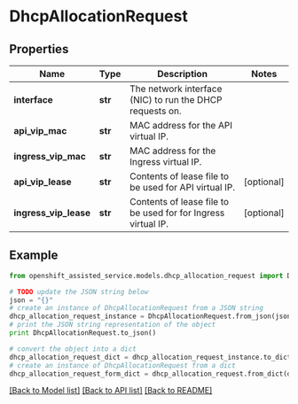 # DhcpAllocationRequest


## Properties
Name | Type | Description | Notes
------------ | ------------- | ------------- | -------------
**interface** | **str** | The network interface (NIC) to run the DHCP requests on. | 
**api_vip_mac** | **str** | MAC address for the API virtual IP. | 
**ingress_vip_mac** | **str** | MAC address for the Ingress virtual IP. | 
**api_vip_lease** | **str** | Contents of lease file to be used for API virtual IP. | [optional] 
**ingress_vip_lease** | **str** | Contents of lease file to be used for for Ingress virtual IP. | [optional] 

## Example

```python
from openshift_assisted_service.models.dhcp_allocation_request import DhcpAllocationRequest

# TODO update the JSON string below
json = "{}"
# create an instance of DhcpAllocationRequest from a JSON string
dhcp_allocation_request_instance = DhcpAllocationRequest.from_json(json)
# print the JSON string representation of the object
print DhcpAllocationRequest.to_json()

# convert the object into a dict
dhcp_allocation_request_dict = dhcp_allocation_request_instance.to_dict()
# create an instance of DhcpAllocationRequest from a dict
dhcp_allocation_request_form_dict = dhcp_allocation_request.from_dict(dhcp_allocation_request_dict)
```
[[Back to Model list]](../README.md#documentation-for-models) [[Back to API list]](../README.md#documentation-for-api-endpoints) [[Back to README]](../README.md)


